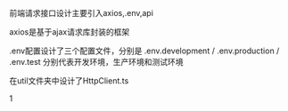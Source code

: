 前端请求接口设计主要引入axios,.env,api

axios是基于ajax请求库封装的框架

.env配置设计了三个配置文件，分别是 .env.development / .env.production / .env.test 分别代表开发环境，生产环境和测试环境

在util文件夹中设计了HttpClient.ts  

1